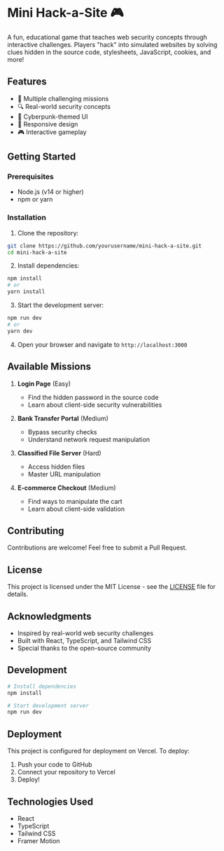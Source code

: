 # Mini Hack-a-Site 🎮

A fun, educational game that teaches web security concepts through interactive challenges. Players "hack" into simulated websites by solving clues hidden in the source code, stylesheets, JavaScript, cookies, and more!

## Features

- 🎯 Multiple challenging missions
- 🔍 Real-world security concepts
- 🎨 Cyberpunk-themed UI
- 📱 Responsive design
- 🎮 Interactive gameplay

## Getting Started

### Prerequisites

- Node.js (v14 or higher)
- npm or yarn

### Installation

1. Clone the repository:
```bash
git clone https://github.com/yourusername/mini-hack-a-site.git
cd mini-hack-a-site
```

2. Install dependencies:
```bash
npm install
# or
yarn install
```

3. Start the development server:
```bash
npm run dev
# or
yarn dev
```

4. Open your browser and navigate to `http://localhost:3000`

## Available Missions

1. **Login Page** (Easy)
   - Find the hidden password in the source code
   - Learn about client-side security vulnerabilities

2. **Bank Transfer Portal** (Medium)
   - Bypass security checks
   - Understand network request manipulation

3. **Classified File Server** (Hard)
   - Access hidden files
   - Master URL manipulation

4. **E-commerce Checkout** (Medium)
   - Find ways to manipulate the cart
   - Learn about client-side validation

## Contributing

Contributions are welcome! Feel free to submit a Pull Request.

## License

This project is licensed under the MIT License - see the [LICENSE](LICENSE) file for details.

## Acknowledgments

- Inspired by real-world web security challenges
- Built with React, TypeScript, and Tailwind CSS
- Special thanks to the open-source community

## Development

```bash
# Install dependencies
npm install

# Start development server
npm run dev
```

## Deployment

This project is configured for deployment on Vercel. To deploy:

1. Push your code to GitHub
2. Connect your repository to Vercel
3. Deploy!

## Technologies Used

- React
- TypeScript
- Tailwind CSS
- Framer Motion 
